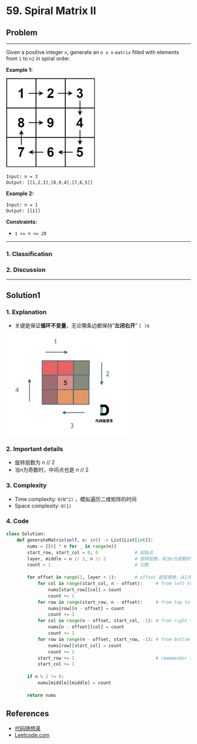 # 59. Spiral Matrix II

## Problem

*****

Given a positive integer `n`, generate an `n x n` `matrix` filled with elements from `1` to `n2` in spiral order.

**Example 1:**

![img](./0059%20Spiral%20Matrix%20II.assets/spiraln.jpg)

```
Input: n = 3
Output: [[1,2,3],[8,9,4],[7,6,5]]
```

**Example 2:**

```
Input: n = 1
Output: [[1]]
```

 

**Constraints:**

- `1 <= n <= 20`

******

### 1. Classification



### 2. Discussion





*******

## Solution1

### 1. Explanation

- 关键是保证**循环不变量**，无论哪条边都保持“**左闭右开**” `[ )`s

<img src="./0059%20Spiral%20Matrix%20II.assets/68747470733a2f2f636f64652d7468696e6b696e672d313235333835353039332e66696c652e6d7971636c6f75642e636f6d2f706963732f32303232303932323130323233362e706e67.png" alt="img" style="zoom: 33%;" />



### 2. Important details

- 旋转层数为 n // 2
- 当n为奇数时，中间点也是 n // 2

### 3. Complexity

- Time complexity: `O(N^2)` ，模拟遍历二维矩阵的时间
- Space complexity: `O(1)`



### 4. Code

```python
class Solution:
    def generateMatrix(self, n: int) -> List[List[int]]:
        nums = [[0] * n for _ in range(n)]
        start_row, start_col = 0, 0              # 起始点
        layer, middle = n // 2, n // 2           # 旋转层数，和当n为奇数时的中间点
        count = 1                                # 记数

        for offset in range(1, layer + 1):       # offset 逐层递增，从1开始
            for col in range(start_col, n - offset):     # from left to right
                nums[start_row][col] = count
                count += 1
            for row in range(start_row, n - offset):     # from top to bottom
                nums[row][n - offset] = count
                count += 1
            for col in range(n - offset, start_col, -1): # from right to left
                nums[n - offset][col] = count
                count += 1
            for row in range(n - offset, start_row, -1): # from bottom to top
                nums[row][start_col] = count
                count += 1
            start_row += 1                               # rememenber to updat start_row and start_col 
            start_col += 1
        
        if n % 2 != 0:
            nums[middle][middle] = count
        
        return nums
```



## References

- [代码随想录 ](https://github.com/youngyangyang04/leetcode-master)
- [Leetcode.com](https://leetcode.com/problemset/all/)
